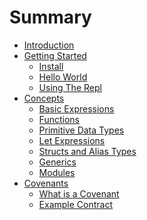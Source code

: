 # Summary

- [Introduction](./01-intro.md)
- [Getting Started](./getting-started/install.md)
    - [Install](./getting-started/install.md)
    - [Hello World](./getting-started/hello-world.md)
    - [Using The Repl](./getting-started/repl.md)
- [Concepts]()
    - [Basic Expressions](./concepts/basic-expressions.md)
    - [Functions](./concepts/functions.md)
    - [Primitive Data Types](./concepts/primitive-data-types.md)
    - [Let Expressions](./concepts/let-expressions.md)
    - [Structs and Alias Types](./concepts/structs.md)
    - [Generics](./concepts/generics.md)
    - [Modules](./concepts/modules.md)
- [Covenants]()
    - [What is a Covenant](./covenants/what-is-a-covenant.md)
    - [Example Contract](./covenants/example-covenant.md)
